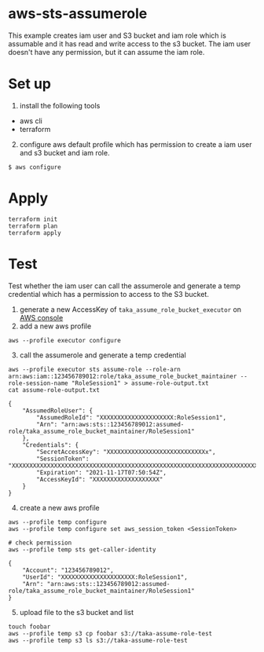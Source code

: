 # aws-sts-assumerole

This example creates iam user and S3 bucket and iam role which is assumable and it has read and write access to the s3 bucket.
The iam user doesn't have any permission, but it can assume the iam role.

# Set up

1. install the following tools 
- aws cli 
- terraform 

2. configure aws default profile which has permission to create a iam user and s3 bucket and iam role.

```
$ aws configure
```

# Apply

```
terraform init
terraform plan
terraform apply
```

# Test

Test whether the iam user can call the assumerole and generate a temp credential which has a permission to access to the S3 bucket.

1. generate a new AccessKey of `taka_assume_role_bucket_executor` on [AWS console](https://console.aws.amazon.com/iamv2/home#/users)
2. add a new aws profile

```
aws --profile executor configure
```

3. call the assumerole and generate a temp credential

```
aws --profile executor sts assume-role --role-arn arn:aws:iam::123456789012:role/taka_assume_role_bucket_maintainer --role-session-name "RoleSession1" > assume-role-output.txt
cat assume-role-output.txt

{
    "AssumedRoleUser": {
        "AssumedRoleId": "XXXXXXXXXXXXXXXXXXXXX:RoleSession1",
        "Arn": "arn:aws:sts::123456789012:assumed-role/taka_assume_role_bucket_maintainer/RoleSession1"
    },
    "Credentials": {
        "SecretAccessKey": "XXXXXXXXXXXXXXXXXXXXXXXXXXXXx",
        "SessionToken": "XXXXXXXXXXXXXXXXXXXXXXXXXXXXXXXXXXXXXXXXXXXXXXXXXXXXXXXXXXXXXXXXXXXXXXXXXXXXXXXXXXXXXXXXXXXXXXXXXXXXXXXXXXXXXXXXXXXXXXXXXXXXXXXXXXXXXXXXXXXXXXXXXXXXXXXXXXXXXXXXXXXXXXXXXXXXXXXXXXXXXXXXXXXXXXXXXXXXXXXXXXXXXXXXXXXXXXXXXXXXXXXXXXXXXXXXXXXXXXXXXXXXXXXXXXXXXXXXXXXXXXXXXXXXXXXXXXXXXXXXXXXXXXXXXXXXXXXXXXXXXXXXXXXXXXXXXXXXXXXXXXXXXXXXXXXXXXXXXXXXXXXXXXXXXXXXXXX=",
        "Expiration": "2021-11-17T07:50:54Z",
        "AccessKeyId": "XXXXXXXXXXXXXXXXXXX"
    }
}
```

4. create a new aws profile

```
aws --profile temp configure
aws --profile temp configure set aws_session_token <SessionToken>

# check permission
aws --profile temp sts get-caller-identity

{
    "Account": "123456789012",
    "UserId": "XXXXXXXXXXXXXXXXXXXXX:RoleSession1",
    "Arn": "arn:aws:sts::123456789012:assumed-role/taka_assume_role_bucket_maintainer/RoleSession1"
}
```

5. upload file to the s3 bucket and list

```
touch foobar
aws --profile temp s3 cp foobar s3://taka-assume-role-test
aws --profile temp s3 ls s3://taka-assume-role-test
```
